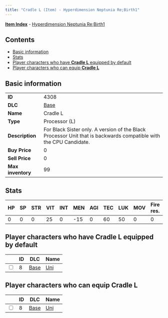 ```yaml
---
title: "Cradle L (Item) - Hyperdimension Neptunia Re;Birth1"
---
```


[**Item Index**](/neptunia/rb1/item/index.html) - [Hyperdimension Neptunia Re;Birth1](/neptunia/rb1)

## Contents

- [Basic information](#basic-information)
- [Stats](#stats)
- [Player characters who have **Cradle L** equipped by default](#player-characters-who-have-cradle-l-equipped-by-default)
- [Player characters who can equip **Cradle L**](#player-characters-who-can-equip-cradle-l)

## Basic information

|   |   |
| -- | -- |
| **ID** | 4308 |
| **DLC** | [Base](/neptunia/rb1/dlc/1-base.html) |
| **Name** | Cradle L |
| **Type** | Processor (L) |
| **Description** | For Black Sister only. A version of the Black Processor Unit that is backwards compatible with the CPU Candidate. |
| **Buy Price** | 0 |
| **Sell Price** | 0 |
| **Max inventory** | 99 |


## Stats

| HP | SP | STR | VIT | INT | MEN | AGI | TEC | LUK | MOV | Fire res. | Ice res. | Wind res. | Lightning res. |
| -- | -- | --- | --- | --- | --- | --- | --- | --- | --- | --------- | -------- | --------- | -------------- |
| 0 | 0 | 0 | 25 | 0 | -15 | 0 | 60 | 50 | 0 | 0 | 0 | 0 | 0 |


## Player characters who have **Cradle L** equipped by default

|    | ID | DLC | Name |
| -- | -- | --- | ---- |
| <input type="checkbox" id="rb1-player-1-8" class="trackbox" /> | 8 | [Base](/neptunia/rb1/dlc/1-base.html) | [Uni](/neptunia/rb1/player/1-8-uni.html) |


## Player characters who can equip **Cradle L**

|    | ID | DLC | Name |
| -- | -- | --- | ---- |
| <input type="checkbox" id="rb1-player-1-8" class="trackbox" /> | 8 | [Base](/neptunia/rb1/dlc/1-base.html) | [Uni](/neptunia/rb1/player/1-8-uni.html) |

